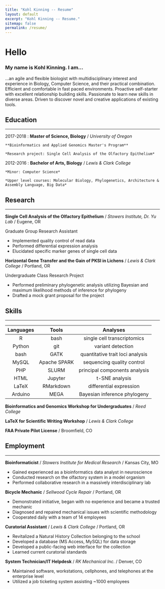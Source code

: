 ```yaml
---
title: "Kohl Kinning -- Resume"
layout: default
excerpt: "Kohl Kinning -- Resume."
sitemap: false
permalink: /resume/
---
```


# Hello
### My name is Kohl Kinning. I am...

...an agile and flexible biologist with multidisciplinary interest and  experience in Biology, Computer Science, and their practical combination. Efficient and comfortable in fast paced environments. Proactive self-starter with excellent relationship building skills. Passionate to learn new skills in diverse areas. Driven to discover novel and creative applications of existing tools.

## Education
---

2017-2018
:   **Master of Science, Biology** / *University of Oregon*

    **Bioinformatics and Applied Genomics Master's Program**

    *Research project: Single Cell Analysis of the Olfactory Epithelium*

2012-2016
:   **Bachelor of Arts, Biology** / *Lewis & Clark College* 

    *Minor: Computer Science*
    
    *Upper level courses: Molecular Biology, Phylogenetics, Architecture & Assembly Language, Big Data*

## Research
---

**Single Cell Analysis of the Olfactory Epithelium** / *Stowers Institute, Dr. Yu Lab* / Eugene, OR


Graduate Group Research Assistant

+ Implemented quality control of read data
+ Performed differential expression analysis
+ Elucidated specific marker genes of single cell data


**Horizontal Gene Transfer and the Gain of PKSI in Lichens** / *Lewis & Clark College* / Portland, OR 

Undergraduate Class Research Project

+ Performed preliminary phylogenetic analysis utilizing Bayesian and maximum likelihood methods of inference for phylogeny
+ Drafted a mock grant proposal for the project

## Skills
---

| Languages | Tools         | Analyses                         |
|:---------:|:-------------:|:--------------------------------:|
| R         | bash          | single cell transcriptomics      |
| Python    | git           | variant detection                |
| bash      | GATK          | quantitative trait loci analysis |
| MySQL     | Apache SPARK  | sequencing quality control       |
| PHP       | SLURM         | principal components analysis    |
| HTML      | Jupyter       | t-SNE analysis                   |
| LaTeX     | RMarkdown     | differential expression          |
| Arduino   | MEGA          | Bayesian inference phylogeny     |

   
**Bioinformatics and Genomics Workshop for Undergraduates** / *Reed College*

**LaTeX for Scientific Writing Workshop** / *Lewis & Clark College*

**FAA Private Pilot License** / Broomfield, CO

## Employment
---
**Bioinformaticist** / *Stowers Institute for Medical Research* / Kansas City, MO

+ Gained experienced as a bioinformatics data analyst in neuroscience
+ Conducted research on the olfactory system in a model organism
+ Performed collaborative research in a massively interdisciplinary lab 

**Bicycle Mechanic** / *Sellwood Cycle Repair* / Portland, OR

+ Demonstrated initiative, began with no experience and became a trusted mechanic
+ Diagnosed and repaired mechanical issues with scientific methodology
+ Cooperated daily with a team of 14 employees

**Curatorial Assistant** / *Lewis & Clark College* / Portland, OR

+ Revitalized a Natural History Collection belonging to the school
+ Developed a database (MS Access, MySQL) for data storage
+ Developed a public-facing web interface for the collection
+ Learned current curatorial standards

**System Technician/IT Helpdesk** / *RK Mechanical Inc.* / Denver, CO

+ Maintained software, workstations, cellphones, and telephones at the enterprise level
+ Utilized a job ticketing system assisting ~1000 employees


